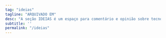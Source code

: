 ```yaml
---
tag: "ideias"
tagline: "ARQUIVADO EM"
desc: "A seção IDEIAS é um espaço para comentário e opinião sobre tecnologia. Convidamos jornalistas, especialistas e entusiastas a colaborarem com essa seção. Se você tem experiências sobre tecnologia para compartilhar, mande um email para <a href='mailto:nucleo@voltdata.info'>nucleo@voltdata.info</a>"
subtitle: ''
permalink: "/ideias"
---
```

